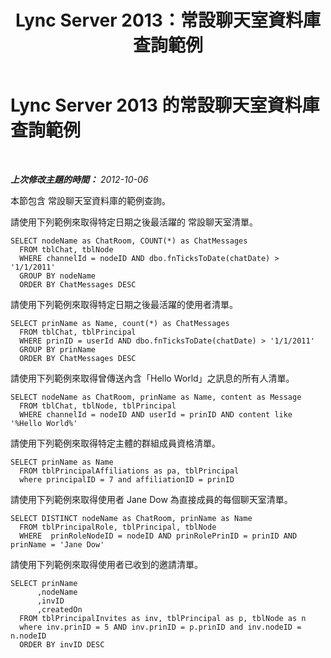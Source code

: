 ﻿---
title: Lync Server 2013：常設聊天室資料庫查詢範例
TOCTitle: 常設聊天室資料庫查詢範例
ms:assetid: 545b1a93-9758-4344-98cc-aa0e559d494f
ms:mtpsurl: https://technet.microsoft.com/zh-tw/library/Gg558649(v=OCS.15)
ms:contentKeyID: 49290937
ms.date: 08/10/2015
mtps_version: v=OCS.15
ms.translationtype: HT
---

# Lync Server 2013 的常設聊天室資料庫查詢範例

 

_**上次修改主題的時間：** 2012-10-06_

本節包含 常設聊天室資料庫的範例查詢。

請使用下列範例來取得特定日期之後最活躍的 常設聊天室清單。

    SELECT nodeName as ChatRoom, COUNT(*) as ChatMessages
      FROM tblChat, tblNode
      WHERE channelId = nodeID AND dbo.fnTicksToDate(chatDate) > '1/1/2011'
      GROUP BY nodeName
      ORDER BY ChatMessages DESC

請使用下列範例來取得特定日期之後最活躍的使用者清單。

    SELECT prinName as Name, count(*) as ChatMessages
      FROM tblChat, tblPrincipal
      WHERE prinID = userId AND dbo.fnTicksToDate(chatDate) > '1/1/2011'
      GROUP BY prinName
      ORDER BY ChatMessages DESC

請使用下列範例來取得曾傳送內含「Hello World」之訊息的所有人清單。

    SELECT nodeName as ChatRoom, prinName as Name, content as Message
      FROM tblChat, tblNode, tblPrincipal
      WHERE channelId = nodeID AND userId = prinID AND content like '%Hello World%'

請使用下列範例來取得特定主體的群組成員資格清單。

    SELECT prinName as Name    
      FROM tblPrincipalAffiliations as pa, tblPrincipal
      where principalID = 7 and affiliationID = prinID

請使用下列範例來取得使用者 Jane Dow 為直接成員的每個聊天室清單。

    SELECT DISTINCT nodeName as ChatRoom, prinName as Name          
      FROM tblPrincipalRole, tblPrincipal, tblNode
      WHERE  prinRoleNodeID = nodeID AND prinRolePrinID = prinID AND prinName = 'Jane Dow'

請使用下列範例來取得使用者已收到的邀請清單。

    SELECT prinName
          ,nodeName
          ,invID   
          ,createdOn
      FROM tblPrincipalInvites as inv, tblPrincipal as p, tblNode as n
      where inv.prinID = 5 AND inv.prinID = p.prinID and inv.nodeID = n.nodeID
      ORDER BY invID DESC

